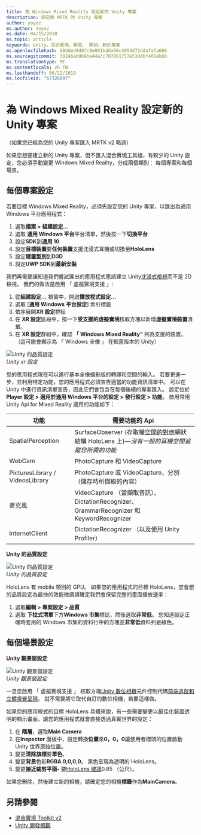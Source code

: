 ```yaml
---
title: 為 Windows Mixed Reality 設定新的 Unity 專案
description: 設定無 MRTK 的 Unity 專案
author: yoyoz
ms.author: Yoyoz
ms.date: 04/15/2018
ms.topic: article
keywords: Unity，混合實境，開發、 開始，新的專案
ms.openlocfilehash: 68dded9d0fc9e861bdda56c4954d72ddafafa686
ms.sourcegitcommit: 30246ab9b9be44a3c707061753e53d4bf401eb6b
ms.translationtype: MT
ms.contentlocale: zh-TW
ms.lasthandoff: 06/22/2019
ms.locfileid: "67326097"
---
```

# <a name="configure-a-new-unity-project-for-windows-mixed-reality"></a>為 Windows Mixed Reality 設定新的 Unity 專案 

（如果您已經為您的 Unity 專案匯入 MRTK v2 略過）

如果您想要建立新的 Unity 專案，但不匯入混合實境工具組，有較少的 Unity 設定，您必須手動變更 Windows Mixed Reality，分成兩個類別： 每個專案和每個場景。

## <a name="per-project-settings"></a>每個專案設定

若要目標 Windows Mixed Reality，必須先設定您的 Unity 專案，以匯出為通用 Windows 平台應用程式： 
1. 選取**檔案 > 組建設定...**
2. 選取 **通用 Windows 平台**平台清單，然後按一下**切換平台**
3. 設定**SDK**到**通用 10**
4. 設定**目標裝置**要**任何裝置**支援沈浸式耳機或切換至**HoloLens**
5. 設定**建置型別**到**D3D**
6. 設定**UWP SDK**到**最新安裝**

我們再需要讓知道我們嘗試匯出的應用程式應該建立 Unity[沈浸式檢視](app-views.md)而不是 2D 檢視。 我們的做法是啟用 「 虛擬實境支援 」:
1. 從**組建設定...** 視窗中，開啟**播放程式設定...**
2. 選取 [**通用 Windows 平台設定**] 索引標籤
3. 依序展開**XR 設定**群組
4. 在  **XR 設定**區段中，按一下**受支援的虛擬實境**核取方塊以新增**虛擬實境裝置**清單。
5. 在  **XR 設定**群組中，確認 **「 Windows Mixed Reality"** 列為支援的裝置。 （這可能會顯示為 「 Windows 全像 」 在較舊版本的 Unity）

![Unity 的品質設定](images/getting-started-unity-quality-settings.jpg)<br>
*Unity xr 設定*

您的應用程式現在可以進行基本全像攝影版的轉譯和空間的輸入。 若要更進一步，並利用特定功能，您的應用程式必須宣告適當的功能資訊清單中。 可以在 Unity 中進行資訊清單宣告，因此它們會包含在每個後續的專案匯入。 設定位於**Player 設定 > 適用於通用 Windows 平台的設定 > 發行設定 > 功能**。 啟用常用 Unity Api for Mixed Reality 適用的功能如下：

|  功能  |  需要功能的 Api | 
|----------|----------|
|  SpatialPerception  |  SurfaceObserver (存取權[空間的對應](spatial-mapping.md)網狀結構 HoloLens 上)&mdash;*沒有一般的耳機空間追蹤您所需的功能* | 
|  WebCam  |  PhotoCapture 和 VideoCapture | 
|  PicturesLibrary / VideosLibrary  |  PhotoCapture 或 VideoCapture，分別 （儲存時所擷取的內容） | 
|  麥克風  |  VideoCapture （當擷取音訊）、 DictationRecognizer、 GrammarRecognizer 和 KeywordRecognizer | 
|  InternetClient  |  DictationRecognizer （以及使用 Unity Profiler） | 

**Unity 的品質設定**

![Unity 的品質設定](images/getting-started-unity-quality-settings.jpg)<br>
*Unity 的品質設定*

HoloLens 有 mobile 類別的 GPU。 如果您的應用程式的目標 HoloLens，您會想的品質設定為最快的效能微調請確定我們會保留完整的畫面播放速率：
1. 選取**編輯 > 專案設定 > 品質**
2. 選取 **下拉式清單**下方**Windows 市集**標誌，然後選取**非常低**。 您知道設定正確時套用的 Windows 市集的資料行中的方塊並**非常低**資料列是綠色。

## <a name="per-scene-settings"></a>每個場景設定

**Unity 觀景窗設定**

![Unity 觀景窗設定](images/Unitycamerasettings.png)<br>
*Unity 觀景窗設定*

一旦您啟用 「 虛擬實境支援 」 核取方塊[Unity 數位相機](camera-in-unity.md)元件控制代碼[前端追蹤和立體視覺呈現](rendering.md)。 就不需要將它取代自訂的數位相機，若要這樣做。

如果您的應用程式的目標 HoloLens 具體來說，有一些需要變更以最佳化裝置透明的顯示畫面，讓您的應用程式就會直接透過真實世界的設定：
1. 在 **階層**，選取**Main Camera**
2. 在**Inspector**  面板中，設定轉換**位置**來**0，0，0**讓使用者標頭的位置啟動 Unity 世界原始位置。
3. 變更**清除旗標**要**單色**。
4. 變更**背景**色彩**RGBA 0,0,0,0**。 黑色呈現為透明的 HoloLens。
5. 變更**接近裁剪平面-** 要[HoloLens 建議](camera-in-unity.md#clip-planes)0.85 （公尺）。

如果您刪除，然後建立新的相機，請確定您的相機**標籤**作為**MainCamera**。


## <a name="see-also"></a>另請參閱
* [混合實境 Toolkit v2](mrtk-getting-started.md)
* [Unity 開發概觀](unity-development-overview.md)
